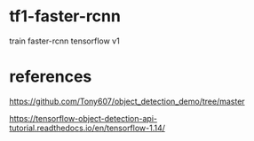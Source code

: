# tf1-faster-rcnn
train faster-rcnn tensorflow v1

# references

https://github.com/Tony607/object_detection_demo/tree/master

https://tensorflow-object-detection-api-tutorial.readthedocs.io/en/tensorflow-1.14/
